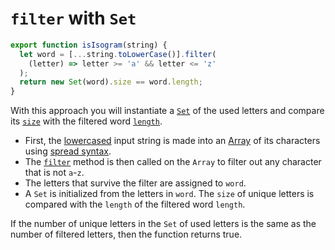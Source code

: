 # `filter` with `Set`

```javascript
export function isIsogram(string) {
  let word = [...string.toLowerCase()].filter(
    (letter) => letter >= 'a' && letter <= 'z'
  );
  return new Set(word).size == word.length;
}
```

With this approach you will instantiate a [`Set`][set] of the used letters and compare its [`size`][size] with the filtered word [`length`][length].

- First, the [lowercased][tolowercase] input string is made into an [Array][array] of its characters using [spread syntax][spread-syntax].
- The [`filter`][filter] method is then called on the `Array` to filter out any character that is not `a`-`z`.
- The letters that survive the filter are assigned to `word`.
- A `Set` is initialized from the letters in `word`.
  The `size` of unique letters is compared with the `length` of the filtered word `length`.

If the number of unique letters in the `Set` of used letters is the same as the number of filtered letters,
then the function returns true.

[set]: https://developer.mozilla.org/en-US/docs/Web/JavaScript/Reference/Global_Objects/Set
[size]: https://developer.mozilla.org/en-US/docs/Web/JavaScript/Reference/Global_Objects/Set/size
[length]: https://developer.mozilla.org/en-US/docs/Web/JavaScript/Reference/Global_Objects/String/length
[tolowercase]: https://developer.mozilla.org/en-US/docs/Web/JavaScript/Reference/Global_Objects/String/toLowerCase
[array]: https://developer.mozilla.org/en-US/docs/Web/JavaScript/Reference/Global_Objects/Array
[spread-syntax]: https://developer.mozilla.org/en-US/docs/Web/JavaScript/Reference/Operators/Spread_syntax
[filter]: https://developer.mozilla.org/en-US/docs/Web/JavaScript/Reference/Global_Objects/Array/filter
